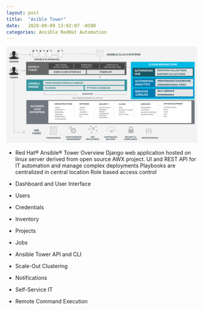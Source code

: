 ```yaml
---
layout: post
title:  "Asible Tower"
date:   2020-09-09 13:02:07 -0500
categories: Ansible RedHat Automation
---
```


![Ansible Tower](/assets/ansible_tower.png)

- Red Hat® Ansible® Tower Overview
Django web application hosted on linux server derived from open source AWX project.
UI and REST API for IT automation and manage complex deployments
Playbooks are centralized in central location
Role based access control


- Dashboard and User Interface
- Users
- Credentials
- Inventory
- Projects
- Jobs
- Ansible Tower API and CLI
- Scale-Out Clustering
- Notifications
- Self-Service IT
- Remote Command Execution

